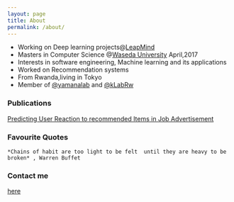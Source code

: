```yaml
---
layout: page
title: About
permalink: /about/
---
```

* Working on Deep learning projects@[LeapMind](http://leapmind.io) 
* Masters in Computer Science  @[Waseda University](http://www.waseda.jp/en) April,2017
* Interests in software engineering,  Machine learning and its applications
* Worked on Recommendation systems 
* From Rwanda,living in Tokyo
* Member of [@yamanalab](http://www.yama.info.waseda.ac.jp/) and [@kLabRw](http://klab.rw/)

### Publications
[Predicting User Reaction to recommended Items in Job Advertisement](https://www.researchgate.net/publication/315044202_Predicting_User_Reaction_to_Recommended_Items_In_Job_Advertisement)
 
### Favourite Quotes

    *Chains of habit are too light to be felt  until they are heavy to be broken* , Warren Buffet


### Contact me

[here](mailto:eliemagambo@gmail.com)

